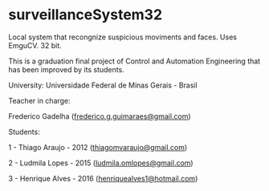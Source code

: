 # surveillanceSystem32
Local system that recongnize suspicious moviments and faces. Uses EmguCV. 32 bit.

This is a graduation final project of Control and Automation Engineering that has been improved by its students.

University: Universidade Federal de Minas Gerais - Brasil

Teacher in charge: 

Frederico Gadelha (frederico.g.guimaraes@gmail.com)

Students:

1 - Thiago Araujo - 2012 (thiagomvaraujo@gmail.com)

2 - Ludmila Lopes - 2015 (ludmila.omlopes@gmail.com)

3 - Henrique Alves - 2016 (henriquealves1@hotmail.com)
